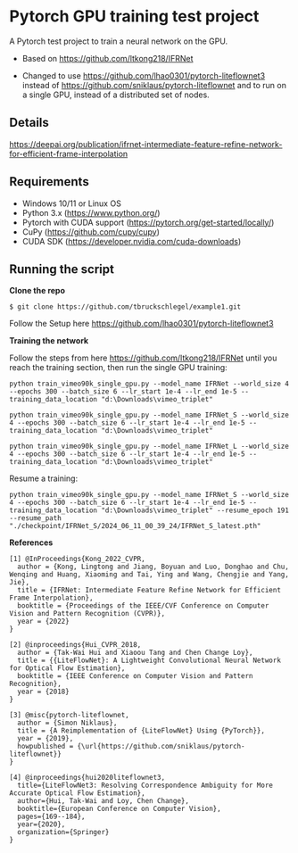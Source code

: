 # Pytorch GPU training test project

A Pytorch test project to train a neural network on the GPU. 

- Based on https://github.com/ltkong218/IFRNet

- Changed to use https://github.com/lhao0301/pytorch-liteflownet3 instead of https://github.com/sniklaus/pytorch-liteflownet and to run on a single GPU, instead of a distributed set of nodes.

## Details

https://deepai.org/publication/ifrnet-intermediate-feature-refine-network-for-efficient-frame-interpolation

## Requirements

* Windows 10/11 or Linux OS
* Python 3.x (https://www.python.org/)
* Pytorch with CUDA support (https://pytorch.org/get-started/locally/)
* CuPy (https://github.com/cupy/cupy)
* CUDA SDK (https://developer.nvidia.com/cuda-downloads) 

## Running the script

**Clone the repo**

```$ git clone https://github.com/tbruckschlegel/example1.git```

Follow the Setup here https://github.com/lhao0301/pytorch-liteflownet3

**Training the network**

Follow the steps from here https://github.com/ltkong218/IFRNet until you reach the training section, then run the single GPU training:

```python train_vimeo90k_single_gpu.py --model_name IFRNet --world_size 4 --epochs 300 --batch_size 6 --lr_start 1e-4 --lr_end 1e-5 --training_data_location "d:\Downloads\vimeo_triplet"```

```python train_vimeo90k_single_gpu.py --model_name IFRNet_S --world_size 4 --epochs 300 --batch_size 6 --lr_start 1e-4 --lr_end 1e-5 --training_data_location "d:\Downloads\vimeo_triplet"```

```python train_vimeo90k_single_gpu.py --model_name IFRNet_L --world_size 4 --epochs 300 --batch_size 6 --lr_start 1e-4 --lr_end 1e-5 --training_data_location "d:\Downloads\vimeo_triplet"```

Resume a training:

```python train_vimeo90k_single_gpu.py --model_name IFRNet_S --world_size 4 --epochs 300 --batch_size 6 --lr_start 1e-4 --lr_end 1e-5 --training_data_location "d:\Downloads\vimeo_triplet" --resume_epoch 191 --resume_path "./checkpoint/IFRNet_S/2024_06_11_00_39_24/IFRNet_S_latest.pth"```


**References**

```
[1] @InProceedings{Kong_2022_CVPR, 
  author = {Kong, Lingtong and Jiang, Boyuan and Luo, Donghao and Chu, Wenqing and Huang, Xiaoming and Tai, Ying and Wang, Chengjie and Yang, Jie}, 
  title = {IFRNet: Intermediate Feature Refine Network for Efficient Frame Interpolation}, 
  booktitle = {Proceedings of the IEEE/CVF Conference on Computer Vision and Pattern Recognition (CVPR)}, 
  year = {2022}
}
```

```
[2] @inproceedings{Hui_CVPR_2018,
  author = {Tak-Wai Hui and Xiaoou Tang and Chen Change Loy},
  title = {{LiteFlowNet}: A Lightweight Convolutional Neural Network for Optical Flow Estimation},
  booktitle = {IEEE Conference on Computer Vision and Pattern Recognition},
  year = {2018}
}
```

```
[3] @misc{pytorch-liteflownet,
  author = {Simon Niklaus},
  title = {A Reimplementation of {LiteFlowNet} Using {PyTorch}},
  year = {2019},
  howpublished = {\url{https://github.com/sniklaus/pytorch-liteflownet}}
}
```

```
[4] @inproceedings{hui2020liteflownet3,
  title={LiteFlowNet3: Resolving Correspondence Ambiguity for More Accurate Optical Flow Estimation},
  author={Hui, Tak-Wai and Loy, Chen Change},
  booktitle={European Conference on Computer Vision},
  pages={169--184},
  year={2020},
  organization={Springer}
}
```
